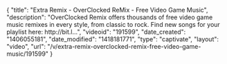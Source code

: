{
    "title": "Extra Remix - OverClocked ReMix - Free Video Game Music",
    "description": "OverClocked Remix offers thousands of free video game music remixes in every style, from classic to rock. Find new songs for your playlist here: http:\/\/bit.l...",
    "videoid": "191599",
    "date_created": "1406055181",
    "date_modified": "1418181771",
    "type": "captivate",
    "layout": "video",
    "url": "\/v\/extra-remix-overclocked-remix-free-video-game-music\/191599"
}